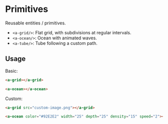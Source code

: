 # Primitives

Reusable entities / primitives.

- `<a-grid/>`: Flat grid, with subdivisions at regular intervals.
- `<a-ocean/>`: Ocean with animated waves.
- `<a-tube/>`: Tube following a custom path.

## Usage

Basic:

```html
<a-grid></a-grid>

<a-ocean></a-ocean>
```

Custom:

```html
<a-grid src="custom-image.png"></a-grid>
```

```html
<a-ocean color="#92E2E2" width="25" depth="25" density="15" speed="2"></a-ocean>
```
